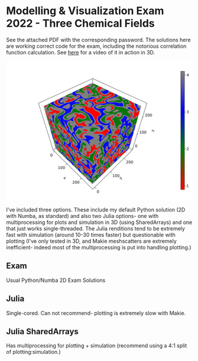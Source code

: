 # Modelling & Visualization Exam 2022 - Three Chemical Fields
See the attached PDF with the corresponding password. The solutions here are working correct code for the exam, including
the notorious correlation function calculation. See [here](https://www.youtube.com/watch?v=tjKbJIN0Coo) for a video of it in action in 3D.

![alt text](https://github.com/callous4567/UoE-Projects/blob/master/SimAndVis/MVis_2022_Exam/Julia%20SharedArrays/sweep_1160.png)

I've included three options. These include my default Python solution (2D with Numba, as standard) and also two Julia
options- one with multiprocessing for plots and simulation in 3D (using SharedArrays) and one that just works single-threaded. The Julia
renditions tend to be extremely fast with simulation (around 10-30 times faster) but questionable with plotting (I've only tested in 3D, and
Makie meshscatters are extremely inefficient- indeed most of the multiprocessing is put into handling plotting.) 

## Exam
Usual Python/Numba 2D Exam Solutions

## Julia
Single-cored. Can not recommend- plotting is extremely slow with Makie. 

## Julia SharedArrays  
Has multiprocessing for plotting + simulation (recommend using a 4:1 split of plotting:simulation.)
